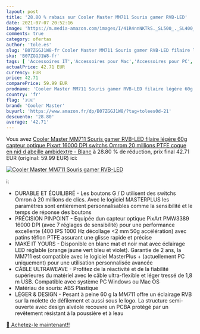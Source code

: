 ```yaml
---
layout: post
title: '28.80 % rabais sur Cooler Master MM711 Souris gamer RVB-LED'
date: 2021-07-07 20:52:16
image: 'https://m.media-amazon.com/images/I/41R4nnNKTkS._SL500_._SL400_.jpg'
comments: true
category: ofertas
author: 'tole.es'
slug: 'B07ZGGJ1W8-fr Cooler Master MM711 Souris gamer RVB-LED filaire légère...'
sku: 'B07ZGGJ1W8-fr'
tags: [ 'Accessoires IT','Accessoires pour Mac','Accessoires pour PC','Claviers, souris et tablettes','Informatique','Jeux vidéo','Mac: Jeux et accessoires','PC: Jeux et accessoires','Souris','Souris gaming pour Mac','Souris gaming pour PC','cooler master', ]
actualPrice: 42.71 EUR
currency: EUR
price: 42.71
comparePrice: 59.99 EUR
prodname: 'Cooler Master MM711 Souris gamer RVB-LED filaire légère 60g  capteur optique Pixart 16000 DPI  switchs Omrom 20 millions  PTFE  coque en nid d abeille ambidextre - Blanc'
country: 'fr'
flag: '🇫🇷'
brand: 'Cooler Master'
buyurl: 'https://www.amazon.fr/dp/B07ZGGJ1W8/?tag=tolees0d-21'
descuento: '28.80'
average: '42.71'
---
```


Vous avez [Cooler Master MM711 Souris gamer RVB-LED filaire légère 60g  capteur optique Pixart 16000 DPI  switchs Omrom 20 millions  PTFE  coque en nid d abeille ambidextre - Blanc](https://www.amazon.fr/dp/B07ZGGJ1W8/?tag=tolees0d-21)  à  28.80 % de réduction, prix final  42.71 EUR (original: 59.99 EUR) ici:

[![Cooler Master MM711 Souris gamer RVB-LED](https://m.media-amazon.com/images/I/41R4nnNKTkS._SL500_._SL400_.jpg)](https://www.amazon.fr/dp/B07ZGGJ1W8/?tag=tolees0d-21)

ℹ️:

- DURABLE ET ÉQUILIBRÉ - Les boutons G / D utilisent des switchs Omron à 20 millions de clics. Avec le logiciel MASTERPLUS les paramètres sont entièrement personnalisables comme la sensibilité et le temps de réponse des boutons
- PRÉCISION PINPOINT - Equipée dun capteur optique PixArt PMW3389 16000 DPI (avec 7 réglages de sensibilité) pour une performance excellente (400 IPS 1000 Hz décollage <2 mm 50g accélération) avec patins têflon PTFE assurant une glisse rapide et précise
- MAKE IT YOURS - Disponible en blanc mat et noir mat avec éclairage LED réglable (orange jaune vert bleu et violet). Garantie de 2 ans, la MM711 est compatible avec le logiciel MasterPlus + (actuellement PC uniquement) pour une utilisation personnalisée avancée
- CÂBLE ULTRAWEAVE - Profitez de la réactivité et de la fiabilité supérieures du matériel avec le câble ultra-flexible et léger tressé de 1,8 m USB. Compatible avec système PC Windows ou Mac OS
- Matériau de souris: ABS Plastique
- LÉGER & DESIGN - Pesant à peine 60 g la MM711 offre un éclairage RVB sur la molette de défilement et aussi sous le logo. La structure semi-ouverte avec design alvéole recouvre un PCBA protégé par un revêtement résistant à la poussière et à leau

[🛒 Achetez-le maintenant!!](https://www.amazon.fr/dp/B07ZGGJ1W8/?tag=tolees0d-21)
